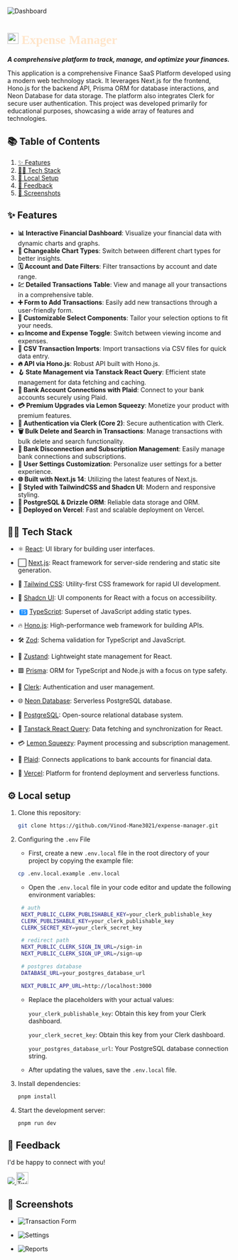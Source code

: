 
![Dashboard](./public/spanshots/app_image.png)

# <img src="./public/expense_manager_logo.png" alt="Expense Manager Logo" style="width: 25px; height: auto; margin-bottom: -2px"/> <span style="font-family: 'Georgia', serif; font-weight: bold; font-size: 1em; color: #FFE5CA;">Expense Manager</span>



<i>**A comprehensive platform to track, manage, and optimize your finances.**</i>


This application is a comprehensive Finance SaaS Platform developed using a modern web technology stack. It leverages Next.js for the frontend, Hono.js for the backend API, Prisma ORM for database interactions, and Neon Database for data storage. The platform also integrates Clerk for secure user authentication. This project was developed primarily for educational purposes, showcasing a wide array of features and technologies.



## 📚 Table of Contents

1. [✨ Features](#-features)
2. [🧑‍💻 Tech Stack](#-tech-stack)
3. [🔧 Local Setup](#-local-setup)
7. [📄 Feedback](#-feedback)
8. [📸 Screenshots](#-screenshots)

<!-- 4. [📝 Contributing](#-contributing) -->
<!-- 5. [📄 License](#-license) -->
<!-- 6. [📬 Contact](#-contact) -->

## ✨ Features

- **📊 Interactive Financial Dashboard**: Visualize your financial data with dynamic charts and graphs.
- **🔁 Changeable Chart Types**: Switch between different chart types for better insights.
- **🗓 Account and Date Filters**: Filter transactions by account and date range.
- **💹 Detailed Transactions Table**: View and manage all your transactions in a comprehensive table.
- **➕ Form to Add Transactions**: Easily add new transactions through a user-friendly form.
- **🧩 Customizable Select Components**: Tailor your selection options to fit your needs.
- **💵 Income and Expense Toggle**: Switch between viewing income and expenses.
- **🔄 CSV Transaction Imports**: Import transactions via CSV files for quick data entry.
- **🔥 API via Hono.js**: Robust API built with Hono.js.
- **🪝 State Management via Tanstack React Query**: Efficient state management for data fetching and caching.
- **🔗 Bank Account Connections with Plaid**: Connect to your bank accounts securely using Plaid.
- **💳 Premium Upgrades via Lemon Squeezy**: Monetize your product with premium features.
- **🔐 Authentication via Clerk (Core 2)**: Secure authentication with Clerk.
- **🗑️ Bulk Delete and Search in Transactions**: Manage transactions with bulk delete and search functionality.
- **🏦 Bank Disconnection and Subscription Management**: Easily manage bank connections and subscriptions.
- **👤 User Settings Customization**: Personalize user settings for a better experience.
- **🌐 Built with Next.js 14**: Utilizing the latest features of Next.js.
- **🎨 Styled with TailwindCSS and Shadcn UI**: Modern and responsive styling.
- **💾 PostgreSQL & Drizzle ORM**: Reliable data storage and ORM.
- **🚀 Deployed on Vercel**: Fast and scalable deployment on Vercel.



## 🧑‍💻 Tech Stack

- ⚛️ [React](https://reactjs.org/): UI library for building user interfaces.
- ⬜ [Next.js](https://nextjs.org/): React framework for server-side rendering and static site generation.
- 💨 [Tailwind CSS](https://tailwindcss.com/): Utility-first CSS framework for rapid UI development.
- 💎 [Shadcn UI](https://shadcn.dev/): UI components for React with a focus on accessibility.
- <span style="background-color:#1e90ff;color:white;padding:1px 3px;border-radius:3px;font-size:0.7em;margin-left:3px;">TS</span> [TypeScript](https://www.typescriptlang.org/): Superset of JavaScript adding static types.

- 🔥 [Hono.js](https://honojs.dev/): High-performance web framework for building APIs.
- 🛠️ [Zod](https://zod.dev/): Schema validation for TypeScript and JavaScript.
- 🐻 [Zustand](https://zustand-demo.pmnd.rs/): Lightweight state management for React.
- 🟪 [Prisma](https://www.prisma.io/): ORM for TypeScript and Node.js with a focus on type safety.
- 🔐 [Clerk](https://clerk.dev/): Authentication and user management.

- 🌐 [Neon Database](https://neon.tech/): Serverless PostgreSQL database.
- 🐘 [PostgreSQL](https://www.postgresql.org/): Open-source relational database system.

- 🎣 [Tanstack React Query](https://react-query.tanstack.com/): Data fetching and synchronization for React.

- 💳 [Lemon Squeezy](https://www.lemonsqueezy.com/): Payment processing and subscription management.

- 🔗 [Plaid](https://plaid.com/): Connects applications to bank accounts for financial data.
  
- 🚀 [Vercel](https://vercel.com/): Platform for frontend deployment and serverless functions.




## ⚙️ Local setup

1. Clone this repository:
    ```bash
    git clone https://github.com/Vinod-Mane3021/expense-manager.git
    ```

2. Configuring the `.env` File

    - First, create a new `.env.local` file in the root directory of your project by copying the example file:
    ```bash
    cp .env.local.example .env.local
    ```

   - Open the `.env.local` file in your code editor and update the following environment variables:
   ```bash
    # auth
    NEXT_PUBLIC_CLERK_PUBLISHABLE_KEY=your_clerk_publishable_key
    CLERK_PUBLISHABLE_KEY=your_clerk_publishable_key
    CLERK_SECRET_KEY=your_clerk_secret_key

    # redirect path
    NEXT_PUBLIC_CLERK_SIGN_IN_URL=/sign-in
    NEXT_PUBLIC_CLERK_SIGN_UP_URL=/sign-up

    # postgres database
    DATABASE_URL=your_postgres_database_url

    NEXT_PUBLIC_APP_URL=http://localhost:3000
   ```
    - Replace the placeholders with your actual values:
        
        `your_clerk_publishable_key`: Obtain this key from your Clerk dashboard.

        `your_clerk_secret_key`: Obtain this key from your Clerk dashboard.

        `your_postgres_database_url`: Your PostgreSQL database connection string.

    - After updating the values, save the `.env.local` file.



2. Install dependencies:
    ```bash
    pnpm install
    ```

4. Start the development server:
    ```bash
    pnpm run dev
    ```



<!-- 

## 📝 Contributing

If you’d like to contribute to this project, please fork the repository and submit a pull request with your changes. For more details, see the [CONTRIBUTING.md](CONTRIBUTING.md) file.

## 📄 License

This project is licensed under the MIT License. See the [LICENSE](LICENSE) file for details. -->

## ****📄 Feedback****

I'd be happy to connect with you! <br>

<a href="https://www.linkedin.com/in/vinod-mane-a74817220/" target="_blank">
  <img style="border-radius: 3px;" src="https://img.shields.io/badge/linkedin-%230077B5.svg?style=for-the-badge&logo=linkedin&logoColor=white"  target="_blank">
</a> 
<a href="https://twitter.com/your_twitter_handle" target="_blank">
  <img height="27" src="https://img.shields.io/twitter/follow/VinodMane21?logoSize=100" alt="Twitter Badge" />
</a>



## 📸 Screenshots
<!-- - ![Dashboard](./public/app_image.png) -->
- ![Transaction Form](./public/spanshots/transaction_page.png)

- ![Settings](./public/spanshots/account_page.png)

- ![Reports](./public/spanshots/category_page.png)




